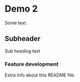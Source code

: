 # Demo 2

Some text.

## Subheader
Sub heading text

### Feature development
Extra info about this README file.